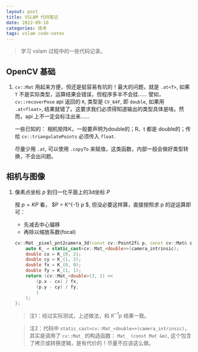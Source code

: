 ```yaml
---
layout: post
title: VSLAM 代码笔记
date: 2022-09-10
categories: 技术 
tags: vslam code-notes
---
```

> 学习 vslam 过程中的一些代码记录。

## OpenCV 基础

1. `cv::Mat` 用起来方便，但还是挺容易有坑的！最大的问题，就是 `.at<T>`, 如果 `T` 不是实际类型，运算结果会错误，但程序多半不会挂…… 譬如， `cv::recoverPose` api 返回的 `R`, 类型是 `CV_64F`, 即 `double`, 如果用 `.at<float>`, 结果就错了。这要求我们必须得知道输出的类型具体是啥。然而，api 上不一定会标注出来…… 

   一些已知的： 相机矩阵K，一般要声明为double的；R、t 都是 double的；传给 `cv::triangulatePoints` 必须传入 `float`. 

   尽量少用 `.at`, 可以使用 `.copyTo` 来赋值，这类函数，内部一般会做好类型转换，不会出问题。

## 相机与图像

1.  像素点坐标 $p$ 到归一化平面上的3d坐标 $P$

    按 $p = K P$ 看， $P = K^{-1} p $, 但没必要这样算，直接按照求 p 的逆运算即可：

    - 先减去中心偏移
    - 再除以缩放系数(focal)

    ```c++
    cv::Mat _pixel_pnt2camera_3d(const cv::Point2f& p, const cv::Mat& camera_intrinsic) {
        auto K_ = static_cast<cv::Mat_<double>>(camera_intrinsic);
        double cx = K_(0, 2);
        double cy = K_(1, 2);
        double fx = K_(0, 0);
        double fy = K_(1, 1);
        return (cv::Mat_<double>(3, 1) << 
            (p.x - cx) / fx,
            (p.y - cy) / fy,
            1
        );
    };
    ```

    > 注1：经过实际测试，上述做法，和 $K^{-1} p$ 结果一致。
    
    > 注2：代码中 `static_cast<cv::Mat_<double>>(camera_intrinsic)`，其实是调用了 `cv::Mat_` 的构造函数： `Mat_ (const Mat &m)`, 这个包含了拷贝或转换逻辑，是有代价的！尽量不应该这么做。